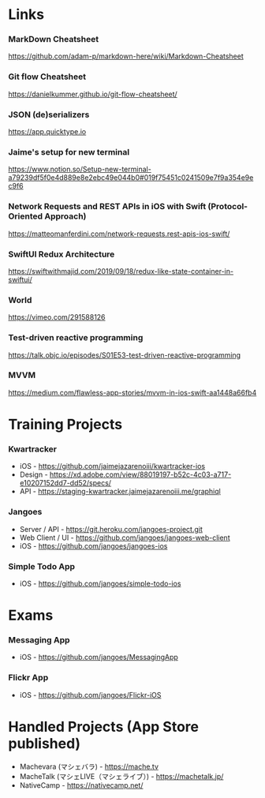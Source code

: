 # Links
### MarkDown Cheatsheet
https://github.com/adam-p/markdown-here/wiki/Markdown-Cheatsheet

### Git flow Cheatsheet 
https://danielkummer.github.io/git-flow-cheatsheet/

### JSON (de)serializers
https://app.quicktype.io

### Jaime's setup for new terminal
https://www.notion.so/Setup-new-terminal-a79239df5f0e4d889e8e2ebc49e044b0#019f75451c0241509e7f9a354e9ec9f6

### Network Requests and REST APIs in iOS with Swift (Protocol-Oriented Approach)
https://matteomanferdini.com/network-requests.rest-apis-ios-swift/

### SwiftUI Redux Architecture
https://swiftwithmajid.com/2019/09/18/redux-like-state-container-in-swiftui/

### World
https://vimeo.com/291588126

### Test-driven reactive programming
https://talk.objc.io/episodes/S01E53-test-driven-reactive-programming

### MVVM
https://medium.com/flawless-app-stories/mvvm-in-ios-swift-aa1448a66fb4

# Training Projects

### Kwartracker
- iOS - https://github.com/jaimejazarenoiii/kwartracker-ios
- Design - https://xd.adobe.com/view/88019197-b52c-4c03-a717-e10207152dd7-dd52/specs/
- API - https://staging-kwartracker.jaimejazarenoiii.me/graphiql

### Jangoes
- Server / API - https://git.heroku.com/jangoes-project.git
- Web Client / UI - https://github.com/jangoes/jangoes-web-client
- iOS - https://github.com/jangoes/jangoes-ios

### Simple Todo App
- iOS - https://github.com/jangoes/simple-todo-ios

# Exams
### Messaging App
- iOS - https://github.com/jangoes/MessagingApp

### Flickr App
- iOS - https://github.com/jangoes/Flickr-iOS

# Handled Projects (App Store published)
- Machevara (マシェバラ) - https://mache.tv
- MacheTalk (マシェLIVE（マシェライブ）) - https://machetalk.jp/
- NativeCamp - https://nativecamp.net/
